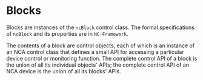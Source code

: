 # Blocks

Blocks are instances of the `ncBlock` control class. The formal specifications of `ncBlock` and its properties are in `NC-Framework`.

The contents of a block are control objects, each of which is an instance of an NCA control class that defines a small API for accessing a particular device control or monitoring function. The complete control API of a block is the union of all its individual objects' APIs; the complete control API of an NCA device is the union of all its blocks' APIs.

